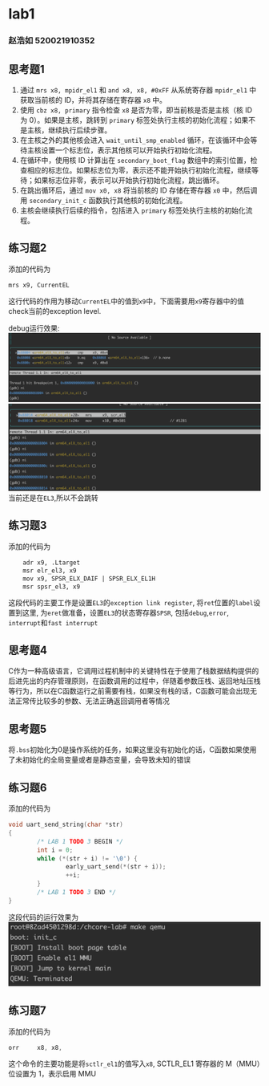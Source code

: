 # lab1

### 赵浩如 520021910352

## 思考题1

1. 通过 `mrs x8, mpidr_el1` 和 `and x8, x8, #0xFF` 从系统寄存器 `mpidr_el1` 中获取当前核的 ID，并将其存储在寄存器 `x8` 中。
2. 使用 `cbz x8, primary` 指令检查 `x8` 是否为零，即当前核是否是主核（核 ID 为 0）。如果是主核，跳转到 `primary` 标签处执行主核的初始化流程；如果不是主核，继续执行后续步骤。
3. 在主核之外的其他核会进入 `wait_until_smp_enabled` 循环，在该循环中会等待主核设置一个标志位，表示其他核可以开始执行初始化流程。
4. 在循环中，使用核 ID 计算出在 `secondary_boot_flag` 数组中的索引位置，检查相应的标志位。如果标志位为零，表示还不能开始执行初始化流程，继续等待；如果标志位非零，表示可以开始执行初始化流程，跳出循环。
5. 在跳出循环后，通过 `mov x0, x8` 将当前核的 ID 存储在寄存器 `x0` 中，然后调用 `secondary_init_c` 函数执行其他核的初始化流程。
6. 主核会继续执行后续的指令，包括进入 `primary` 标签处执行主核的初始化流程。

## 练习题2

添加的代码为

```
mrs x9, CurrentEL
```

这行代码的作用为移动`CurrentEL`中的值到`x9`中，下面需要用`x9`寄存器中的值check当前的exception level.

debug运行效果:
![pic2](asset/2.png)
![pic](asset/1.png)
当前还是在`EL3`,所以不会跳转

## 练习题3

添加的代码为

```
    adr x9, .Ltarget
    msr elr_el3, x9
    mov x9, SPSR_ELX_DAIF | SPSR_ELX_EL1H
    msr spsr_el3, x9
```

这段代码的主要工作是设置`EL3`的`exception link register`, 将`ret`位置的`label`设置到这里, 为`eret`做准备，设置`EL3`的状态寄存器`SPSR`, 包括`debug`,`error`, `interrupt`和`fast interrupt`

## 思考题4

C作为一种高级语言，它调用过程机制中的关键特性在于使用了栈数据结构提供的后进先出的内存管理原则，在函数调用的过程中，伴随着参数压栈、返回地址压栈等行为，所以在C函数运行之前需要有栈，如果没有栈的话，C函数可能会出现无法正常传比较多的参数、无法正确返回调用者等情况

## 思考题5

将`.bss`初始化为0是操作系统的任务，如果这里没有初始化的话，C函数如果使用了未初始化的全局变量或者是静态变量，会导致未知的错误

## 练习题6

添加的代码为

```C
void uart_send_string(char *str)
{
        /* LAB 1 TODO 3 BEGIN */
        int i = 0;
        while (*(str + i) != '\0') {
                early_uart_send(*(str + i));
                ++i;
        }
        /* LAB 1 TODO 3 END */
}
```

这段代码的运行效果为
![pic3](asset/3.png)

## 练习题7

添加的代码为

```asm
orr     x8, x8, 
```

这个命令的主要功能是将`sctlr_el1`的值写入`x8`,  SCTLR_EL1 寄存器的 M（MMU）位设置为 1，表示启用 MMU
